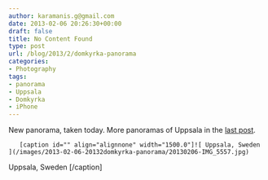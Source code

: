 ```yaml
---
author: karamanis.g@gmail.com
date: 2013-02-06 20:26:30+00:00
draft: false
title: No Content Found
type: post
url: /blog/2013/2/domkyrka-panorama
categories:
- Photography
tags:
- panorama
- Uppsala
- Domkyrka
- iPhone
---
```


New panorama, taken today. More panoramas of Uppsala in the [last post](http://www.georgioskaramanis.com/blog/2013/2/panoramic-uppsala).


  
       [caption id="" align="alignnone" width="1500.0"]![ Uppsala, Sweden ](/images/2013-02-06-20132domkyrka-panorama/20130206-IMG_5557.jpg)
 Uppsala, Sweden [/caption]
